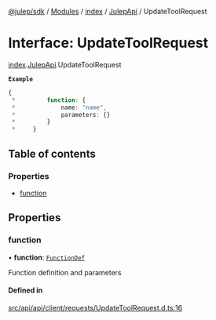 [@julep/sdk](../README.md) / [Modules](../modules.md) / [index](../modules/index.md) / [JulepApi](../modules/index.JulepApi.md) / UpdateToolRequest

# Interface: UpdateToolRequest

[index](../modules/index.md).[JulepApi](../modules/index.JulepApi.md).UpdateToolRequest

**`Example`**

```ts
{
 *         function: {
 *             name: "name",
 *             parameters: {}
 *         }
 *     }
```

## Table of contents

### Properties

- [function](index.JulepApi.UpdateToolRequest.md#function)

## Properties

### function

• **function**: [`FunctionDef`](index.JulepApi.FunctionDef.md)

Function definition and parameters

#### Defined in

[src/api/api/client/requests/UpdateToolRequest.d.ts:16](https://github.com/julep-ai/samantha-dev/blob/4200383/sdks/js/src/api/api/client/requests/UpdateToolRequest.d.ts#L16)
